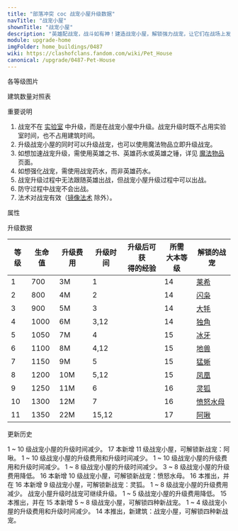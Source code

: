 ```yaml
---
title: "部落冲突 coc 战宠小屋升级数据"
navTitle: "战宠小屋"
shownTitle: "战宠小屋"
description: "英雄配战宠，战斗如有神！建造战宠小屋，解锁强力战宠，让它们在战场上发挥各自的能力，与您的英雄并肩作战。"
module: upgrade-home
imgFolder: home_buildings/0487
wiki: https://clashofclans.fandom.com/wiki/Pet_House
canonical: /upgrade/0487-Pet-House
---
```


<UnitInfo :folder="$frontmatter.imgFolder" imgSrc="Pet_House11_info.png" :imgAlt="$frontmatter.navTitle" :description="$frontmatter.description" />

<SmallTitle>各等级图片</SmallTitle>

<Panel>
    <UnitImgGroup :folder="$frontmatter.imgFolder">
        <UnitImg imgTitle="1 级" imgSrc="Pet_House1.png" />
        <UnitImg imgTitle="2 级" imgSrc="Pet_House2.png" />
        <UnitImg imgTitle="3 级" imgSrc="Pet_House3.png" />
        <UnitImg imgTitle="4 级" imgSrc="Pet_House4.png" />
        <UnitImg imgTitle="5 级" imgSrc="Pet_House5.png" />
        <UnitImg imgTitle="6 级" imgSrc="Pet_House6.png" />
        <UnitImg imgTitle="7 级" imgSrc="Pet_House7.png" />
        <UnitImg imgTitle="8 级" imgSrc="Pet_House8.png" />
        <UnitImg imgTitle="9 级" imgSrc="Pet_House9.png" />
        <UnitImg imgTitle="10 级" imgSrc="Pet_House10.png" />
        <UnitImg imgTitle="11 级" imgSrc="Pet_House11.png" imgHd="Pet_House11_hd.png" />
    </UnitImgGroup>
</Panel>

<SmallTitle>建筑数量对照表</SmallTitle>

<BuildingNum>
    <BuildingNumRow title="大本等级" num="1 - 13, 14 - 17" />
    <BuildingNumRow title="建筑数量" num="     0,       1" />
</BuildingNum>

<SmallTitle>重要说明</SmallTitle>

1. 战宠不在 [实验室](/upgrade/0483-Laboratory) 中升级，而是在战宠小屋中升级。战宠升级时既不占用实验室时间，也不占用建筑时间。
2. 升级战宠小屋的同时可以升级战宠，也可以使用魔法物品立即升级战宠。
3. 如想加速战宠升级，需使用英雄之书、英雄药水或英雄之锤，详见 [魔法物品](/p/1073) 页面。
4. 如想强化战宠，需使用战宠药水，而非英雄药水。
5. 战宠升级过程中无法跟随英雄出战，但战宠小屋升级过程中可以出战。
6. 防守过程中战宠不会出战。
7. 法术对战宠有效（[镜像法术](/upgrade/0105-Clone-Spell) 除外）。

<SmallTitle>属性</SmallTitle>

<UnitProperties>
    <UnitProperty pKey="占地面积" pValue="3×3" />
    <UnitProperty pKey="判定面积" pValue="2×2" :isJudgeSquare="true" />
</UnitProperties>

<SmallTitle>升级数据</SmallTitle>

<script setup>
const tableExtraInfo = [
    {
        "column": 2,
        "type": "cost",
        "gpClass": "building",
        "icon": "Elixir"
    },
    {
        "column": 3,
        "type": "time",
        "gpClass": "building"
    },
    {
        "column": 4,
        "type": "exp",
        "icon": "Exp"
    }
];
</script>

<UnitTable :tableExtraInfo="tableExtraInfo">

| 等级 |  生命值 | 升级费用 |  升级时间 |升级后可获<br>得的经验|所需<br>大本等级| 解锁的战宠 |
| ---- |   ---  |   ---    |   ---    |         ---        |       ---     |    ---    |
|   1  |   700  |     3M   |   1      |                    |       14      |<a href="/upgrade/0280-L.A.S.S.I">莱希</a>|
|   2  |   800  |     4M   |   2      |                    |       14      |<a href="/upgrade/0281-Electro-Owl">闪枭</a>|
|   3  |   900  |     5M   |   3      |                    |       14      |<a href="/upgrade/0282-Mighty-Yak">大牦</a>|
|   4  |  1000  |     6M   |   3,12   |                    |       14      |<a href="/upgrade/0283-Unicorn">独角</a>|
|   5  |  1050  |     7M   |   4      |                    |       15      |<a href="/upgrade/0284-Frosty">冰牙</a>|
|   6  |  1100  |     8M   |   4,12   |                    |       15      |<a href="/upgrade/0285-Diggy">地兽</a>|
|   7  |  1150  |     9M   |   5      |                    |       15      |<a href="/upgrade/0286-Poison-Lizard">猛蜥</a>|
|   8  |  1200  |    10M   |   5,12   |                    |       15      |<a href="/upgrade/0287-Phoenix">凤凰</a>|
|   9  |  1250  |    11M   |   6      |                    |       16      |<a href="/upgrade/0288-Spirit-Fox">灵狐</a>|
|  10  |  1300  |    12M   |   7      |                    |       16      |<a href="/upgrade/0289-Angry-Jelly">愤怒水母</a>|
|  11  |  1350  |    22M   |  15,12   |                    |       17      |<a href="/upgrade/028a-Sneezy">阿啾</a>|
</UnitTable>

<SmallTitle>更新历史</SmallTitle>

<Timeline>
    <TimelineItem date="2025/10/06">
        <TimelineRow>1 ~ 10 级战宠小屋的升级时间减少。</TimelineRow>
    </TimelineItem>
    <TimelineItem date="2025/03/24">
        <TimelineRow>17 本新增 11 级战宠小屋，可解锁新战宠：阿啾。</TimelineRow>
        <TimelineRow>1 ~ 10 级战宠小屋的升级费用和升级时间减少。</TimelineRow>
    </TimelineItem>
    <TimelineItem date="2024/11/25">  
        <TimelineRow>1 ~ 10 级战宠小屋的升级费用和升级时间减少。</TimelineRow>
    </TimelineItem>
    <TimelineItem date="2024/06/18">
        <TimelineRow>1 ~ 8 级战宠小屋的升级时间减少。</TimelineRow>
        <TimelineRow>3 ~ 8 级战宠小屋的升级费用降低。</TimelineRow>
    </TimelineItem>
    <TimelineItem date="2024/04/17">
        <TimelineRow>16 本新增 10 级战宠小屋，可解锁新战宠：愤怒水母。</TimelineRow>
    </TimelineItem>
    <TimelineItem date="2023/12/12">
        <TimelineRow>16 本推出，并在 16 本新增 9 级战宠小屋，可解锁新战宠：灵狐。</TimelineRow>
        <TimelineRow>1 ~ 8 级战宠小屋的升级费用减少。</TimelineRow>
    </TimelineItem>
    <TimelineItem date="2022/12/12">
        <TimelineRow>战宠小屋升级时战宠可继续升级。</TimelineRow>
        <TimelineRow>1 ~ 5 级战宠小屋的升级费用降低。</TimelineRow>
    </TimelineItem>
    <TimelineItem date="2022/10/10">
        <TimelineRow>15 本推出，并在 15 本新增 5 ~ 8 级战宠小屋，可解锁四种新战宠。</TimelineRow>
        <TimelineRow>1 ~ 4 级战宠小屋的升级费用和升级时间减少。</TimelineRow>
    </TimelineItem>
    <TimelineItem date="2021/04/12">
        <TimelineRow>14 本推出，新建筑：战宠小屋，可解锁四种新战宠。</TimelineRow>
    </TimelineItem>  
    <TimelineItem :historyBottom="true" />
</Timeline>